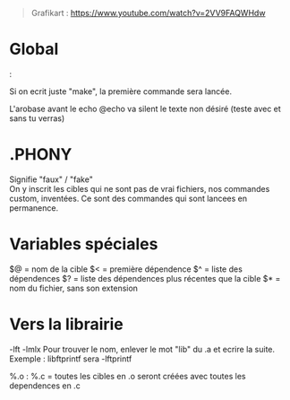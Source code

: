 > Grafikart : https://www.youtube.com/watch?v=2VV9FAQWHdw

# Global

<cible>: <dependences>
	<commande>

Si on ecrit juste "make", la première commande sera lancée.

L'arobase avant le echo @echo va silent le texte non désiré (teste avec et sans tu verras)

# .PHONY

Signifie "faux" / "fake"<br>
On y inscrit les cibles qui ne sont pas de vrai fichiers, nos commandes custom, inventées. Ce sont des commandes qui sont lancees en permanence.

# Variables spéciales

$@ = nom de la cible
$< = première dépendence
$^ = liste des dépendences
$? = liste des dépendences plus récentes que la cible
$* = nom du fichier, sans son extension

# Vers la librairie
-lft
-lmlx
Pour trouver le nom, enlever le mot "lib" du .a et ecrire la suite.<br>
Exemple : libftprintf sera -lftprintf

%.o : %.c = toutes les cibles en .o seront créées avec toutes les dependences en .c


